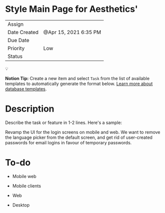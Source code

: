 # Style Main Page for Aesthetics'

<table><tbody><tr class="odd"><td>Assign</td><td></td></tr><tr class="even"><td>Date Created</td><td>@Apr 15, 2021 6:35 PM</td></tr><tr class="odd"><td>Due Date</td><td></td></tr><tr class="even"><td>Priority</td><td><span class="selected-value select-value-color-green">Low</span></td></tr><tr class="odd"><td>Status</td><td></td></tr></tbody></table>

<span class="icon">💡</span>

**Notion Tip:** Create a new item and select `Task` from the list of available templates to automatically generate the format below. [Learn more about database templates](https://www.notion.so/Database-103-using-templates-454ed5ab5bd24226b58d176697bd7e10).

# Description

Describe the task or feature in 1-2 lines. Here's a sample:

Revamp the UI for the login screens on mobile and web. We want to remove the language picker from the default screen, and get rid of user-created passwords for email logins in favour of temporary passwords.

# To-do

- <span class="to-do-children-checked">Mobile web</span>

<!-- -->

- <span class="to-do-children-unchecked">Mobile clients</span>

<!-- -->

- <span class="to-do-children-checked">Web</span>

<!-- -->

- <span class="to-do-children-unchecked">Desktop </span>
